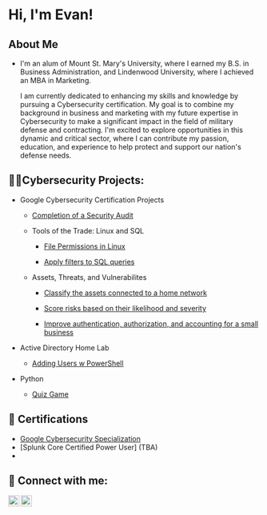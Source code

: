 <h1>Hi, I'm Evan! 

<h2> About Me </h2>
  
- I'm an alum of Mount St. Mary's University, where I earned my B.S. in Business Administration, and Lindenwood University, where I achieved an MBA in Marketing. 
  
  I am currently dedicated to enhancing my skills and knowledge by pursuing a Cybersecurity certification. My goal is to combine my background in business and marketing with my future expertise in Cybersecurity to make a significant impact in the field of military defense and contracting. I'm excited to explore opportunities in this dynamic and critical sector, where I can contribute my passion, education, and experience to help protect and support our nation's defense needs.

<h2>👨‍💻Cybersecurity Projects:</h2>

 - Google Cybersecurity Certification Projects

     - [Completion of a Security Audit](https://github.com/EJaniec/Completion-of-a-Security-Audit.git)

   - Tools of the Trade: Linux and SQL
  
     - [ File Permissions in Linux ](https://github.com/EJaniec/File-permissions-in-Linux-)
  
     - [ Apply filters to SQL queries ](https://github.com/EJaniec/Apply-filters-to-SQL-queries)
    
   - Assets, Threats, and Vulnerabilites
    
     - [ Classify the assets connected to a home network ](https://github.com/EJaniec/Classify-the-assets-connected-to-a-home-network/blob/main/README.md)
    
     - [Score risks based on their likelihood and severity](https://github.com/EJaniec/Score-risks-based-on-their-likelihood-and-severity/blob/main/README.md)
     
     - [ Improve authentication, authorization, and accounting for a small business ](https://github.com/EJaniec/Activity-Improve-authentication-authorization-and-accounting-for-a-small-business/tree/main)
    
  - Active Directory Home Lab
    - [Adding Users w PowerShell](https://github.com/EJaniec/ActiveDirectoryHomeLab)
    
  - Python
  
     - [Quiz Game](https://github.com/EJaniec/Quiz-Game.git)
    


<h2>📜 Certifications</h2>

- [Google Cybersecurity Specialization](https://coursera.org/share/a64cc3bda0480bbb9f6ae76d44169e99)
- [Splunk Core Certified Power User] (TBA)
- 


<h2> 🤳 Connect with me:</h2>


[<img align="left" alt="Evjaniec | Twitter" width="22px" src="https://cdn.jsdelivr.net/npm/simple-icons@v3/icons/twitter.svg" />][twitter]
[<img align="left" alt="Evan Janiec  | LinkedIn" width="22px" src="https://cdn.jsdelivr.net/npm/simple-icons@v3/icons/linkedin.svg" />][linkedin]

[twitter]: https://twitter.com/Evjaniec

[linkedin]: https://linkedin.com/in/evan-janiec

